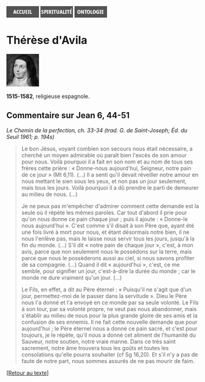 [<img src="/images/accueil.png">](/)
[<img src="/images/spiritualite.png">](/pages/spiritualite.html)
[<img src="/images/ontologie.png">](/pages/ontologie.html)

# Thérèse d'Avila

[<img src="/images/theresedavila.png">](https://fr.wikipedia.org/wiki/Th%C3%A9r%C3%A8se_d'Avila)

**1515\-1582**, religieuse espagnole.


## Commentaire sur Jean 6, 44-51 <a name="jean-6-44-51"></a>
*Le Chemin de la perfection, ch. 33-34 (trad. G. de Saint-Joseph; Éd. du Seuil 1961; p. 194s)*

>Le bon Jésus, voyant combien son secours nous était nécessaire, a cherché un moyen admirable où paraît bien l'excès de son amour pour nous. Voilà pourquoi il a fait en son nom et au nom de tous ses frères cette prière : « Donne-nous aujourd'hui, Seigneur, notre pain de ce jour » (Mt 6,11). (...) Il a senti qu'il devait réveiller notre amour en nous mettant le sien sous les yeux, et non pas un jour seulement, mais tous les jours. Voilà pourquoi il a dû prendre le parti de demeurer au milieu de nous. (...)
>
>Je ne peux pas m'empêcher d'admirer comment cette demande est la seule où il répète les mêmes paroles. Car tout d'abord il prie pour qu'on nous donne ce pain chaque jour ; puis il ajoute : « Donne-le nous aujourd'hui ». C'est comme s'il disait à son Père que, ayant été une fois livré à mort pour nous, et étant désormais notre bien, il ne nous l'enlève pas, mais le laisse nous servir tous les jours, jusqu'à la fin du monde. (...) S'il dit « notre pain de chaque jour », c'est, à mon avis, parce que non seulement nous le possédons sur la terre, mais parce que nous le possèderons aussi au ciel, si nous savons profiter de sa compagnie. (...) Quand il dit « aujourd'hui », c'est, ce me semble, pour signifier un jour, c'est-à-dire la durée du monde ; car le monde ne dure vraiment qu'un jour. (...)
>
>Le Fils, en effet, a dit au Père éternel : « Puisqu'il ne s'agit que d'un jour, permettez-moi de le passer dans la servitude ». Dieu le Père nous l'a donné et l'a envoyé en ce monde par sa seule volonté. Le Fils à son tour, par sa volonté propre, ne veut pas nous abandonner, mais s'établir au milieu de nous pour la plus grande gloire de ses amis et la confusion de ses ennemis. Il ne fait cette nouvelle demande que pour aujourd'hui ; le Père éternel nous a donné ce pain sacré, et c'est pour toujours, je le répète, qu'il nous a donné cet aliment de l'humanité du Sauveur, notre soutien, notre vraie manne. Dans ce très saint sacrement, notre âme trouvera tous les goûts et toutes les consolations qu'elle pourra souhaiter (cf Sg 16,20). Et s'il n'y a pas de faute de notre part, nous sommes assurés de ne pas mourir de faim.

[[Retour au texte](/pages/nouveautestament.html#jean-6-44-51)]
